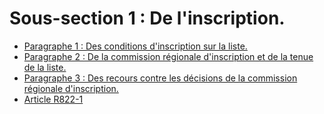 # Sous-section 1 : De l'inscription.

- [Paragraphe 1 : Des conditions d'inscription sur la liste.](paragraphe-1)
- [Paragraphe 2 : De la commission régionale d'inscription et de la tenue de la liste.](paragraphe-2)
- [Paragraphe 3 : Des recours contre les décisions de la commission régionale d'inscription.](paragraphe-3)
- [Article R822-1](article-r822-1.md)
